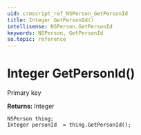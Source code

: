 ```yaml
---
uid: crmscript_ref_NSPerson_GetPersonId
title: Integer GetPersonId()
intellisense: NSPerson.GetPersonId
keywords: NSPerson, GetPersonId
so.topic: reference
---
```


# Integer GetPersonId()

Primary key

**Returns:** Integer

```crmscript
NSPerson thing;
Integer personId  = thing.GetPersonId();
```

